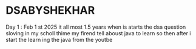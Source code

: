 # DSABYSHEKHAR
Day 1 : Feb 1 st 2025 it  all most 1.5 years  when is atarts the dsa question sloving 
in my scholl thime  my firend tell aboust java to learn  so then after i start the learn ing the java from the youtbe 
